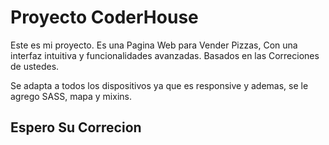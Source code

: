 # Proyecto CoderHouse

Este es mi proyecto. Es una Pagina Web para Vender Pizzas, Con una interfaz intuitiva y funcionalidades avanzadas. Basados en las Correciones de ustedes.

Se adapta a todos los dispositivos ya que es responsive y ademas, se le agrego SASS, mapa y mixins.
## Espero Su Correcion